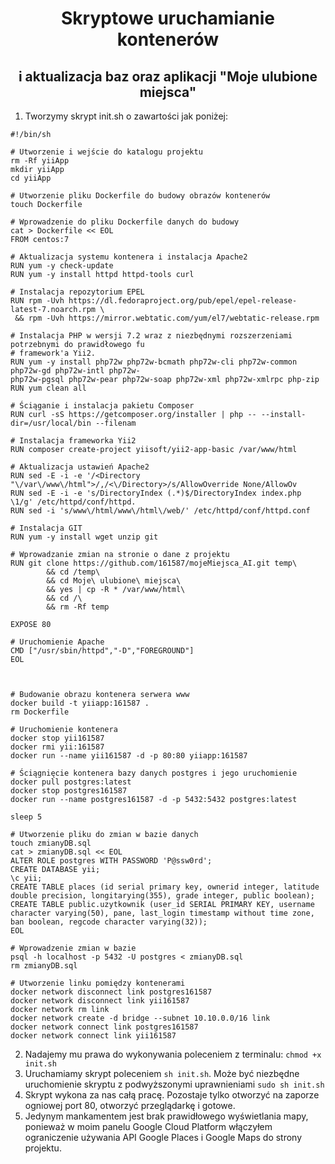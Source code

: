 <p align="center">
    <h1 align="center">Skryptowe uruchamianie kontenerów</h1>
    <h2 align="center">i aktualizacja baz oraz aplikacji "Moje ulubione miejsca"</h2>
</p>

1. Tworzymy skrypt init.sh o zawartości jak poniżej:

```
#!/bin/sh

# Utworzenie i wejście do katalogu projektu
rm -Rf yiiApp
mkdir yiiApp
cd yiiApp

# Utworzenie pliku Dockerfile do budowy obrazów kontenerów
touch Dockerfile

# Wprowadzenie do pliku Dockerfile danych do budowy
cat > Dockerfile << EOL
FROM centos:7

# Aktualizacja systemu kontenera i instalacja Apache2
RUN yum -y check-update
RUN yum -y install httpd httpd-tools curl

# Instalacja repozytorium EPEL
RUN rpm -Uvh https://dl.fedoraproject.org/pub/epel/epel-release-latest-7.noarch.rpm \
 && rpm -Uvh https://mirror.webtatic.com/yum/el7/webtatic-release.rpm

# Instalacja PHP w wersji 7.2 wraz z niezbędnymi rozszerzeniami potrzebnymi do prawidłowego fu
# framework'a Yii2.
RUN yum -y install php72w php72w-bcmath php72w-cli php72w-common php72w-gd php72w-intl php72w-
php72w-pgsql php72w-pear php72w-soap php72w-xml php72w-xmlrpc php-zip
RUN yum clean all

# Ściąganie i instalacja pakietu Composer
RUN curl -sS https://getcomposer.org/installer | php -- --install-dir=/usr/local/bin --filenam

# Instalacja frameworka Yii2
RUN composer create-project yiisoft/yii2-app-basic /var/www/html

# Aktualizacja ustawień Apache2
RUN sed -E -i -e '/<Directory "\/var\/www\/html">/,/<\/Directory>/s/AllowOverride None/AllowOv
RUN sed -E -i -e 's/DirectoryIndex (.*)$/DirectoryIndex index.php \1/g' /etc/httpd/conf/httpd.
RUN sed -i 's/www\/html/www\/html\/web/' /etc/httpd/conf/httpd.conf

# Instalacja GIT
RUN yum -y install wget unzip git

# Wprowadzanie zmian na stronie o dane z projektu
RUN git clone https://github.com/161587/mojeMiejsca_AI.git temp\
        && cd /temp\
        && cd Moje\ ulubione\ miejsca\
        && yes | cp -R * /var/www/html\
        && cd /\
        && rm -Rf temp

EXPOSE 80

# Uruchomienie Apache
CMD ["/usr/sbin/httpd","-D","FOREGROUND"]
EOL



# Budowanie obrazu kontenera serwera www
docker build -t yiiapp:161587 .
rm Dockerfile

# Uruchomienie kontenera
docker stop yii161587
docker rmi yii:161587
docker run --name yii161587 -d -p 80:80 yiiapp:161587

# Ściągnięcie kontenera bazy danych postgres i jego uruchomienie
docker pull postgres:latest
docker stop postgres161587
docker run --name postgres161587 -d -p 5432:5432 postgres:latest

sleep 5

# Utworzenie pliku do zmian w bazie danych
touch zmianyDB.sql
cat > zmianyDB.sql << EOL
ALTER ROLE postgres WITH PASSWORD 'P@ssw0rd';
CREATE DATABASE yii;
\c yii;
CREATE TABLE places (id serial primary key, ownerid integer, latitude double precision, longitarying(355), grade integer, public boolean);
CREATE TABLE public.uzytkownik (user_id SERIAL PRIMARY KEY, username character varying(50), pane, last_login timestamp without time zone, ban boolean, regcode character varying(32));
EOL

# Wprowadzenie zmian w bazie
psql -h localhost -p 5432 -U postgres < zmianyDB.sql
rm zmianyDB.sql

# Utworzenie linku pomiędzy kontenerami
docker network disconnect link postgres161587
docker network disconnect link yii161587
docker network rm link
docker network create -d bridge --subnet 10.10.0.0/16 link
docker network connect link postgres161587
docker network connect link yii161587
```

2. Nadajemy mu prawa do wykonywania poleceniem z terminalu: ```chmod +x init.sh```
3. Uruchamiamy skrypt poleceniem ```sh init.sh```. Może być niezbędne uruchomienie skryptu z podwyższonymi uprawnieniami ```sudo sh init.sh```
4. Skrypt wykona za nas całą pracę. Pozostaje tylko otworzyć na zaporze ogniowej port 80, otworzyć przeglądarkę i gotowe.
5. Jedynym mankamentem jest brak prawidłowego wyświetlania mapy, ponieważ w moim panelu Google Cloud Platform włączyłem ograniczenie używania API Google Places i Google Maps do strony projektu.
